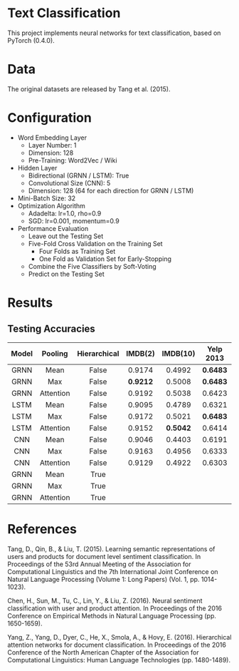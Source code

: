 # Text Classification
This project implements neural networks for text classification, based on PyTorch (0.4.0).  

# Data 
The original datasets are released by Tang et al. (2015). 

# Configuration
* Word Embedding Layer
    * Layer Number: 1
    * Dimension: 128
    * Pre-Training: Word2Vec / Wiki
* Hidden Layer
    * Bidirectional (GRNN / LSTM): True
    * Convolutional Size (CNN): 5
    * Dimension: 128 (64 for each direction for GRNN / LSTM)
* Mini-Batch Size: 32
* Optimization Algorithm
    * Adadelta: lr=1.0, rho=0.9
    * SGD: lr=0.001, momentum=0.9
* Performance Evaluation
    * Leave out the Testing Set
    * Five-Fold Cross Validation on the Training Set
        * Four Folds as Training Set
        * One Fold as Validation Set for Early-Stopping
    * Combine the Five Classifiers by Soft-Voting 
    * Predict on the Testing Set

# Results  
## Testing Accuracies
|Model| Pooling  |Hierarchical|IMDB(2)|IMDB(10)|Yelp 2013|Yelp 2014|
|:---:|:--------:|:----------:|:-----:|:------:|:-------:|:-------:|
|GRNN |Mean      |False|  0.9174  |  0.4992  |**0.6483**|  0.6448  |
|GRNN |Max       |False|**0.9212**|  0.5008  |**0.6483**|  0.6495  |
|GRNN |Attention |False|  0.9192  |  0.5038  |  0.6423  |**0.6501**|
|LSTM |Mean      |False|  0.9095  |  0.4789  |  0.6321  |  0.6409  |
|LSTM |Max       |False|  0.9172  |  0.5021  |**0.6483**|  0.6484  |
|LSTM |Attention |False|  0.9152  |**0.5042**|  0.6414  |  0.6483  |
|CNN  |Mean      |False|  0.9046  |  0.4403  |  0.6191  |  0.6216  |
|CNN  |Max       |False|  0.9163  |  0.4956  |  0.6333  |  0.6333  |
|CNN  |Attention |False|  0.9129  |  0.4922  |  0.6303  |  0.6310  |
|GRNN |Mean      |True |    |    |    |    |
|GRNN |Max       |True |    |    |    |    |
|GRNN |Attention |True |    |    |    |    |


# References
Tang, D., Qin, B., & Liu, T. (2015). Learning semantic representations of users and products for document level sentiment classification. In Proceedings of the 53rd Annual Meeting of the Association for Computational Linguistics and the 7th International Joint Conference on Natural Language Processing (Volume 1: Long Papers) (Vol. 1, pp. 1014-1023).  

Chen, H., Sun, M., Tu, C., Lin, Y., & Liu, Z. (2016). Neural sentiment classification with user and product attention. In Proceedings of the 2016 Conference on Empirical Methods in Natural Language Processing (pp. 1650-1659).  

Yang, Z., Yang, D., Dyer, C., He, X., Smola, A., & Hovy, E. (2016). Hierarchical attention networks for document classification. In Proceedings of the 2016 Conference of the North American Chapter of the Association for Computational Linguistics: Human Language Technologies (pp. 1480-1489).  
